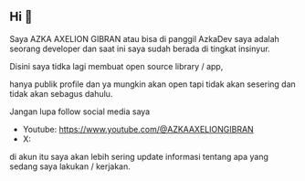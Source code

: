 ## Hi 👋

Saya AZKA AXELION GIBRAN atau bisa di panggil AzkaDev saya adalah seorang developer dan saat ini saya sudah berada di tingkat insinyur.

Disini saya tidka lagi membuat open source library / app,

hanya publik profile dan ya mungkin akan open tapi tidak akan sesering dan tidak akan sebagus dahulu.

Jangan lupa follow social media saya

- Youtube: https://www.youtube.com/@AZKAAXELIONGIBRAN
- X: 

di akun itu saya akan lebih sering update informasi tentang apa yang sedang saya lakukan / kerjakan.
